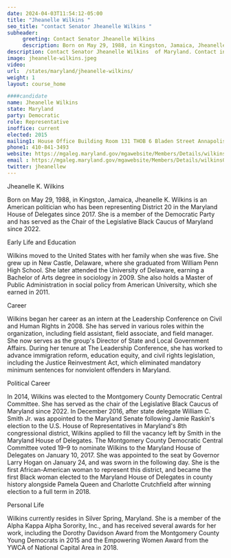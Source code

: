 ```yaml
---
date: 2024-04-03T11:54:12-05:00
title: "Jheanelle Wilkins "
seo_title: "contact Senator Jheanelle Wilkins "
subheader:
     greeting: Contact Senator Jheanelle Wilkins
     description: Born on May 29, 1988, in Kingston, Jamaica, Jheanelle K. Wilkins is an American politician who has been representing District 20 in the Maryland House of Delegates since 2017. She is a member of the Democratic Party and has served as the Chair of the Legislative Black Caucus of Maryland since 2022.
description: Contact Senator Jheanelle Wilkins  of Maryland. Contact information for Jheanelle Wilkins  includes email address, phone number, and mailing address.
image: jheanelle-wilkins.jpeg
video:
url:  /states/maryland/jheanelle-wilkins/
weight: 1
layout: course_home

####candidate
name: Jheanelle Wilkins
state: Maryland
party: Democratic
role: Representative
inoffice: current
elected: 2015
mailing1: House Office Building Room 131 THOB 6 Bladen Street Annapolis, MD 21401
phone1: 410-841-3493
website: https://mgaleg.maryland.gov/mgawebsite/Members/Details/wilkins01/
email : https://mgaleg.maryland.gov/mgawebsite/Members/Details/wilkins01/
twitter: jheanellew
---
```


Jheanelle K. Wilkins

Born on May 29, 1988, in Kingston, Jamaica, Jheanelle K. Wilkins is an American politician who has been representing District 20 in the Maryland House of Delegates since 2017. She is a member of the Democratic Party and has served as the Chair of the Legislative Black Caucus of Maryland since 2022.

Early Life and Education

Wilkins moved to the United States with her family when she was five. She grew up in New Castle, Delaware, where she graduated from William Penn High School. She later attended the University of Delaware, earning a Bachelor of Arts degree in sociology in 2009. She also holds a Master of Public Administration in social policy from American University, which she earned in 2011.

Career

Wilkins began her career as an intern at the Leadership Conference on Civil and Human Rights in 2008. She has served in various roles within the organization, including field assistant, field associate, and field manager. She now serves as the group's Director of State and Local Government Affairs. During her tenure at The Leadership Conference, she has worked to advance immigration reform, education equity, and civil rights legislation, including the Justice Reinvestment Act, which eliminated mandatory minimum sentences for nonviolent offenders in Maryland.

Political Career

In 2014, Wilkins was elected to the Montgomery County Democratic Central Committee. She has served as the chair of the Legislative Black Caucus of Maryland since 2022. In December 2016, after state delegate William C. Smith Jr. was appointed to the Maryland Senate following Jamie Raskin's election to the U.S. House of Representatives in Maryland's 8th congressional district, Wilkins applied to fill the vacancy left by Smith in the Maryland House of Delegates. The Montgomery County Democratic Central Committee voted 19–9 to nominate Wilkins to the Maryland House of Delegates on January 10, 2017. She was appointed to the seat by Governor Larry Hogan on January 24, and was sworn in the following day. She is the first African-American woman to represent this district, and became the first Black woman elected to the Maryland House of Delegates in county history alongside Pamela Queen and Charlotte Crutchfield after winning election to a full term in 2018.

Personal Life

Wilkins currently resides in Silver Spring, Maryland. She is a member of the Alpha Kappa Alpha Sorority, Inc., and has received several awards for her work, including the Dorothy Davidson Award from the Montgomery County Young Democrats in 2015 and the Empowering Women Award from the YWCA of National Capital Area in 2018.
